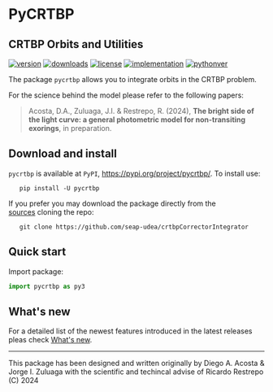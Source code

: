 # PyCRTBP

## CRTBP Orbits and Utilities

[![version](https://img.shields.io/pypi/v/pycrtbp?color=blue)](https://pypi.org/project/pycrtbp/)
[![downloads](https://img.shields.io/pypi/dw/pycrtbp)](https://pypi.org/project/pycrtbp/)
[![license](https://img.shields.io/pypi/l/pycrtbp)](https://pypi.org/project/pycrtbp/)
[![implementation](https://img.shields.io/pypi/implementation/pycrtbp)](https://pypi.org/project/pycrtbp/)
[![pythonver](https://img.shields.io/pypi/pyversions/pycrtbp)](https://pypi.org/project/pycrtbp/)

The package `pycrtbp` allows you to integrate orbits in the CRTBP problem.

For the science behind the model please refer to the following papers:

> Acosta, D.A., Zuluaga, J.I. & Restrepo, R. (2024), **The
  bright side of the light curve: a general photometric model for
  non-transiting exorings**, in preparation.

<!--
[Astronomy and Computing 40 (2022)
  100623](https://www.sciencedirect.com/science/article/pii/S2213133722000476),
  [arXiv:2207.08636](https://arxiv.org/abs/2207.08636).
  -->

## Download and install

`pycrtbp` is available at `PyPI`, https://pypi.org/project/pycrtbp/.
To install use:

```
   pip install -U pycrtbp
```

If you prefer you may download the package directly from the  
[sources](https://pypi.org/project/pycrtbp/#files) cloning the repo:

```
   git clone https://github.com/seap-udea/crtbpCorrectorIntegrator
```

## Quick start

Import package:

```python
import pycrtbp as py3
```

## What's new

For a detailed list of the newest features introduced in the latest
releases pleas check [What's
new](https://github.com/seap-udea/pryngles-public/blob/master/WHATSNEW.md).

------------

This package has been designed and written originally by Diego A.
Acosta & Jorge I. Zuluaga with the scientific and techincal advise of
Ricardo Restrepo (C) 2024
